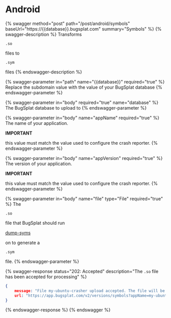 # Android

{% swagger method="post" path="/post/android/symbols" baseUrl="https://{{database}}.bugsplat.com" summary="Symbols" %}
{% swagger-description %}
Transforms 

`.so`

 files to 

`.sym`

 files
{% endswagger-description %}

{% swagger-parameter in="path" name="{{database}}" required="true" %}
Replace the subdomain value with the value of your BugSplat database
{% endswagger-parameter %}

{% swagger-parameter in="body" required="true" name="database" %}
The BugSplat database to upload to
{% endswagger-parameter %}

{% swagger-parameter in="body" name="appName" required="true" %}
The name of your application. 

**IMPORTANT**

 this value must match the value used to configure the crash reporter.
{% endswagger-parameter %}

{% swagger-parameter in="body" name="appVersion" required="true" %}
The version of your application. 

**IMPORTANT**

 this value must match the value used to configure the crash reporter.
{% endswagger-parameter %}

{% swagger-parameter in="body" name="file" type="File" required="true" %}
The 

`.so`

 file that BugSplat should run 

[dump-syms](../../../getting-started/integrations/cross-platform/crashpad/how-to-build-google-crashpad.md#linux-2)

 on to generate a 

`.sym`

 file.
{% endswagger-parameter %}

{% swagger-response status="202: Accepted" description="The `.so` file has been accepted for processing" %}
```json
{
    message: "File my-ubuntu-crasher upload accepted. The file will be available after it has been processed.",
    url: "https://app.bugsplat.com/v2/versions/symbols?appName=my-ubuntu-crasher&version=1.0-test&database=fred&c0=module&f0=CONTAINS&v0=my-ubuntu-crasher"
}
```
{% endswagger-response %}
{% endswagger %}
